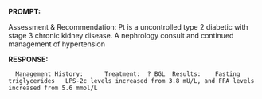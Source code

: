 **PROMPT:**

Assessment & Recommendation:  Pt is a uncontrolled type 2 diabetic with stage 3 chronic kidney disease. A nephrology consult and continued management of hypertension 

**RESPONSE:**

      Management History:      Treatment:  ? BGL  Results:    Fasting triglycerides   LPS-2c levels increased from 3.8 mU/L, and FFA levels increased from 5.6 mmol/L